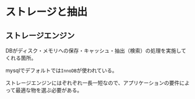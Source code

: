 # ストレージと抽出

## ストレージエンジン

DBがディスク・メモリへの保存・キャッシュ・抽出（検索）の処理を実施してくれる箇所。

mysqlでデフォルトでは`InnoDB`が使われている。

ストレージエンジンにはぞれぞれ一長一短なので、アプリケーションの要件によって最適な物を選ぶ必要がある。


